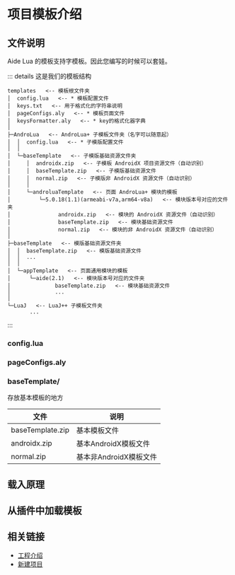 # 项目模板介绍
## 文件说明
Aide Lua 的模板支持字模板。因此您编写的时候可以套娃。

::: details 这是我们的模板结构
``` 文件树:no-line-numbers
templates   <-- 模板根文件夹
│  config.lua   <-- * 模板配置文件
│  keys.txt   <-- 用于格式化的字符串说明
│  pageConfigs.aly   <-- * 模板页面文件
│  keysFormatter.aly   <-- * key的格式化器字典
│
├─AndroLua   <-- AndroLua+ 子模板文件夹（名字可以随意起）
│  │  config.lua   <-- * 子模版配置文件
│  │
│  └─baseTemplate   <-- 子模版基础资源文件夹
│     │  androidx.zip   <-- 子模板 AndroidX 项目资源文件（自动识别）
│     │  baseTemplate.zip   <-- 子模版基础资源文件
│     │  normal.zip   <-- 子模版非 AndroidX 资源文件（自动识别）
│     │
│     └─androluaTemplate   <-- 页面 AndroLua+ 模块的模板
│         └─5.0.18(1.1)(armeabi-v7a,arm64-v8a)   <-- 模块版本号对应的文件夹
│               androidx.zip   <-- 模块的 AndroidX 资源文件（自动识别）
│               baseTemplate.zip   <-- 模块基础资源文件
│               normal.zip   <-- 模块的非 AndroidX 资源文件（自动识别）
│
├─baseTemplate   <-- 模版基础资源文件夹
│  │  baseTemplate.zip   <-- 模版基础资源文件
│  │  ...
│  │
│  └─appTemplate   <-- 页面通用模块的模板
│      └─aide(2.1)   <-- 模块版本号对应的文件夹
│              baseTemplate.zip   <-- 模块基础资源文件
│              ...
│
└─LuaJ   <-- LuaJ++ 子模板文件夹
       ...
```

:::
### config.lua

### pageConfigs.aly

### baseTemplate/
存放基本模板的地方

| 文件 | 说明 |
| ---- | ---- |
| baseTemplate.zip | 基本模板文件 |
| androidx.zip | 基本AndroidX模板文件|
| normal.zip | 基本非AndroidX模板文件 |

## 载入原理

## 从插件中加载模板

## 相关链接

* [工程介绍](/project/README.md)
* [新建项目](/functiom/newproject.md)
